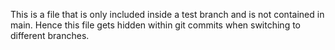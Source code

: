 This is a file that is only included inside a test branch and is not contained in main. Hence this file gets hidden within git commits when switching to different branches.